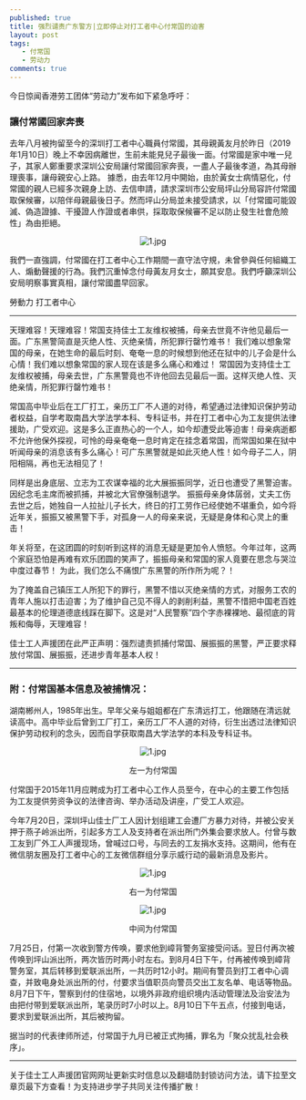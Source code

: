 ```yaml
---
published: true
title: 强烈谴责广东警方|立即停止对打工者中心付常国的迫害 
layout: post
tags:
   - 付常国
   - 劳动力
comments: true
---
```


今日惊闻香港劳工团体“劳动力”发布如下紧急呼吁：

### 讓付常國回家奔喪 

去年八月被拘留至今的深圳打工者中心職員付常國，其母親黃友月於昨日（2019年1月10日）晚上不幸因病離世，生前未能見兒子最後一面。付常國是家中唯一兒子，其家人鄭重要求深圳公安局讓付常國回家奔喪，一盡人子最後孝道，為其母辦理喪事，讓母親安心上路。 
據悉，由去年12月中開始，由於黃女士病情惡化，付常國的親人已經多次親身上訪、去信申請，請求深圳市公安局坪山分局容許付常國取保候審，以陪伴母親最後日子。然而坪山分局並未接受請求，以「付常國可能毀滅、偽造證據、干擾證人作證或者串供，採取取保候審不足以防止發生社會危險性」為由拒絕。 
<p align="center"><img src="https://i.loli.net/2019/01/11/5c38727f0975d.jpg" alt="1.jpg" title="1.jpg" /></p>
我們一直強調，付常國在打工者中心工作期間一直守法守規，未曾參與任何組織工人、煽動聲援的行為。我們沉重悼念付母黃友月女士，願其安息。我們呼籲深圳公安局明察事實真相，讓付常國盡早回家。 

勞動力 
打工者中心


---

天理难容！天理难容！常国支持佳士工友维权被捕，母亲去世竟不许他见最后一面。广东黑警简直是灭绝人性、灭绝亲情，所犯罪行罄竹难书！
我们难以想象常国的母亲，在她生命的最后时刻、奄奄一息的时候想到他还在狱中的儿子会是什么心情！我们难以想象常国的家人现在该是多么痛心和难过！
常国因为支持佳士工友维权被捕，母亲去世，广东黑警竟也不许他回去见最后一面。这样灭绝人性、灭绝亲情，所犯罪行罄竹难书！ 


常国高中毕业后在工厂打工，亲历工厂不人道的对待，希望通过法律知识保护劳动者权益，自学考取南昌大学法学本科、专科证书，并在打工者中心为工友提供法律援助，广受欢迎。这是多么正直热心的一个人，如今却遭受此等迫害！母亲病逝都不允许他保外探视，可怜的母亲奄奄一息时肯定在挂念着常国，而常国如果在狱中听闻母亲的消息该有多么痛心！可广东黑警就是如此灭绝人性！如今母子二人，阴阳相隔，再也无法相见了！

同样是出身底层、立志为工农谋幸福的北大展振振同学，近日也遭受了黑警迫害。因纪念毛主席而被抓捕，并被北大官僚强制退学。 振振母亲身体孱弱，丈夫工伤去世之后，她独自一人拉扯儿子长大，终日的打工劳作已经使她不堪重负，如今将近年关，振振又被黑警下手，对孤身一人的母亲来说，无疑是身体和心灵上的重击！ 

年关将至，在这团圆的时刻听到这样的消息无疑是更加令人愤怒。今年过年，这两个家庭恐怕是再难有欢乐团圆的笑声了，振振母亲和常国的家人竟要在思念与哭泣中度过春节！
为此，我们怎么不痛恨广东黑警的所作所为呢？！

为了掩盖自己镇压工人所犯下的罪行，黑警不惜以灭绝亲情的方式，对服务工农的青年人施以打击迫害；为了维护自己见不得人的剥削利益，黑警不惜把中国老百姓最基本的伦理道德底线踩在脚下。这是对“人民警察”四个字赤裸裸地、最彻底的背叛和侮辱，天理难容！ 

佳士工人声援团在此严正声明：强烈谴责抓捕付常国、展振振的黑警，严正要求释放付常国、展振振，还进步青年基本人权！ 


---
### 附：付常国基本信息及被捕情况：

湖南郴州人，1985年出生。早年父亲与姐姐都在广东清远打工，他跟随在清远就读高中。高中毕业后曾到工厂打工，亲历工厂不人道的对待，衍生出透过法律知识保护劳动权利的念头，因而自学获取南昌大学法学的本科及专科证书。
<p align="center"><img src="https://i.loli.net/2019/01/11/5c3871de1d16d.jpg" alt="1.jpg" title="1.jpg" /></p>
<center>左一为付常国</center>

付常国于2015年11月应聘成为打工者中心工作人员至今，在中心的主要工作包括为工友提供劳资争议的法律咨询、举办活动及讲座，广受工人欢迎。

今年7月20日，深圳坪山佳士厂工人因计划组建工会遭厂方暴力对待，并被公安关押于燕子岭派出所，引起多方工人及支持者在派出所门外集会要求放人。付曾与数工友到厂外工人声援现场，曾喊过口号，与同去的工友捐水支持。这期间，他有在微信朋友圈及打工者中心的工友微信群组分享示威行动的最新消息及影片。
<p align="center"><img src="https://i.loli.net/2019/01/11/5c387210674d4.jpg" alt="1.jpg" title="1.jpg" /></p>
<center>右一为付常国</center>

<p align="center"><img src="https://i.loli.net/2019/01/11/5c38724b77adc.jpg" alt="1.jpg" title="1.jpg" /></p>
<center>中间为付常国</center>

7月25日，付第一次收到警方传唤，要求他到嶂背警务室接受问话。翌日付再次被传唤到坪山派出所，两次皆历时两小时左右。到8月4日下午，付再被传唤到嶂背警务室，其后转移到爱联派出所，一共历时12小时。期间有警员到打工者中心调查，并致电身处派出所的付，付要求当值职员向警员交出工友名单、电话等物品。8月7日下午，警察到付的住宿地，以境外非政府组织境内活动管理法及治安法为由把付带到爱联派出所，笔录历时7小时以上。8月10日下午五点，付接到电话，要求到爱联派出所，其后被拘留。


据当时的代表律师所述，付常国于九月已被正式拘捕，罪名为「聚众扰乱社会秩序」。

---
关于佳士工人声援团官网网址更新实时信息以及翻墙防封锁访问方法，请下拉至文章页最下方查看！为支持进步学子共同关注传播扩散！



